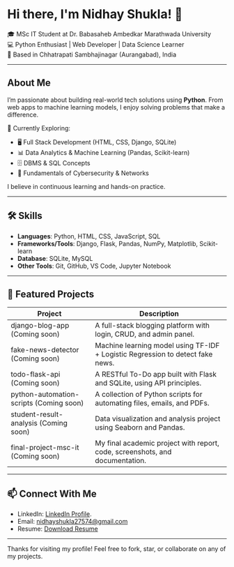 # Hi there, I'm Nidhay Shukla! 👋

🎓 MSc IT Student at Dr. Babasaheb Ambedkar Marathwada University  
💻 Python Enthusiast | Web Developer | Data Science Learner  
📍 Based in Chhatrapati Sambhajinagar (Aurangabad), India

---

## About Me

I’m passionate about building real-world tech solutions using **Python**. From web apps to machine learning models, I enjoy solving problems that make a difference.

🧠 Currently Exploring:
- 🖥️ Full Stack Development (HTML, CSS, Django, SQLite)
- 📊 Data Analytics & Machine Learning (Pandas, Scikit-learn)
- 🗄️ DBMS & SQL Concepts
- 🔐 Fundamentals of Cybersecurity & Networks

I believe in continuous learning and hands-on practice.

---

## 🛠️ Skills

- **Languages**: Python, HTML, CSS, JavaScript, SQL
- **Frameworks/Tools**: Django, Flask, Pandas, NumPy, Matplotlib, Scikit-learn
- **Database**: SQLite, MySQL
- **Other Tools**: Git, GitHub, VS Code, Jupyter Notebook

---

## 📂 Featured Projects

| Project | Description |
|--------|-------------|
| django-blog-app (Coming soon) | A full-stack blogging platform with login, CRUD, and admin panel. |
| fake-news-detector (Coming soon) | Machine learning model using TF-IDF + Logistic Regression to detect fake news. |
| todo-flask-api (Coming soon) | A RESTful To-Do app built with Flask and SQLite, using API principles. |
| python-automation-scripts (Coming soon) | A collection of Python scripts for automating files, emails, and PDFs. |
| student-result-analysis (Coming soon) | Data visualization and analysis project using Seaborn and Pandas. |
| final-project-msc-it (Coming soon) | My final academic project with report, code, screenshots, and documentation. |

---

## 📫 Connect With Me

- LinkedIn: [LinkedIn Profile](https://www.linkedin.com/in/nidhay-shukla-4326a0343).
- Email: nidhayshukla27574@gmail.com
- Resume: [Download Resume](https://link-to-your-resume)

---

Thanks for visiting my profile! Feel free to fork, star, or collaborate on any of my projects.
